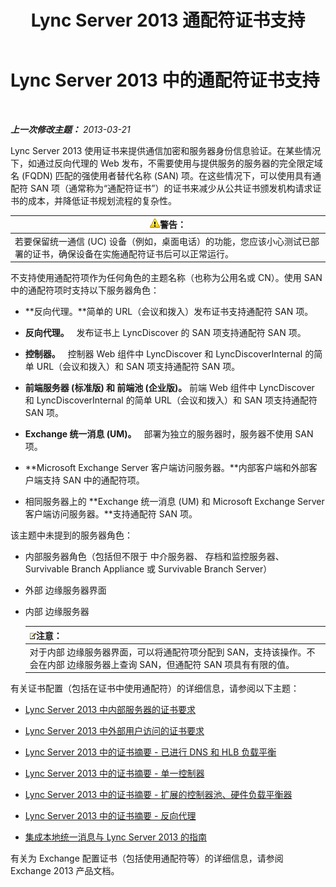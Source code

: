 ﻿---
title: Lync Server 2013 通配符证书支持
TOCTitle: 通配符证书支持
ms:assetid: 0bae2aa8-b6dc-46f5-a3be-3fe7581809d4
ms:mtpsurl: https://technet.microsoft.com/zh-cn/library/Hh202161(v=OCS.15)
ms:contentKeyID: 49311968
ms.date: 05/19/2016
mtps_version: v=OCS.15
ms.translationtype: HT
---

# Lync Server 2013 中的通配符证书支持

 

_**上一次修改主题：** 2013-03-21_

Lync Server 2013 使用证书来提供通信加密和服务器身份信息验证。在某些情况下，如通过反向代理的 Web 发布，不需要使用与提供服务的服务器的完全限定域名 (FQDN) 匹配的强使用者替代名称 (SAN) 项。在这些情况下，可以使用具有通配符 SAN 项（通常称为“通配符证书”）的证书来减少从公共证书颁发机构请求证书的成本，并降低证书规划流程的复杂性。

<table>
<thead>
<tr class="header">
<th><img src="images/JJ656815.warning(OCS.15).gif" title="warning" alt="warning" />警告：</th>
</tr>
</thead>
<tbody>
<tr class="odd">
<td>若要保留统一通信 (UC) 设备（例如，桌面电话）的功能，您应该小心测试已部署的证书，确保设备在实施通配符证书后可以正常运行。</td>
</tr>
</tbody>
</table>


不支持使用通配符项作为任何角色的主题名称（也称为公用名或 CN）。使用 SAN 中的通配符项时支持以下服务器角色：

  -   
    **反向代理。**简单的 URL（会议和拨入）发布证书支持通配符 SAN 项。

  -   
    **反向代理。**   发布证书上 LyncDiscover 的 SAN 项支持通配符 SAN 项。

  -   
    **控制器。**   控制器 Web 组件中 LyncDiscover 和 LyncDiscoverInternal 的简单 URL（会议和拨入）和 SAN 项支持通配符 SAN 项。

  -   
    **前端服务器 (标准版) 和 前端池 (企业版)。** 前端 Web 组件中 LyncDiscover 和 LyncDiscoverInternal 的简单 URL（会议和拨入）和 SAN 项支持通配符 SAN 项。

  -   
    **Exchange 统一消息 (UM)。**   部署为独立的服务器时，服务器不使用 SAN 项。

  -   
    **Microsoft Exchange Server 客户端访问服务器。**内部客户端和外部客户端支持 SAN 中的通配符项。

  -   
    相同服务器上的 **Exchange 统一消息 (UM) 和 Microsoft Exchange Server 客户端访问服务器。**支持通配符 SAN 项。

该主题中未提到的服务器角色：

  - 内部服务器角色（包括但不限于 中介服务器、 存档和监控服务器、 Survivable Branch Appliance 或 Survivable Branch Server）

  - 外部 边缘服务器界面

  - 内部 边缘服务器
    
    <table>
    <thead>
    <tr class="header">
    <th><img src="images/Dn783119.note(OCS.15).gif" title="note" alt="note" />注意：</th>
    </tr>
    </thead>
    <tbody>
    <tr class="odd">
    <td>对于内部 边缘服务器界面，可以将通配符项分配到 SAN，支持该操作。不会在内部 边缘服务器上查询 SAN，但通配符 SAN 项具有有限的值。</td>
    </tr>
    </tbody>
    </table>


有关证书配置（包括在证书中使用通配符）的详细信息，请参阅以下主题：

  - [Lync Server 2013 中内部服务器的证书要求](lync-server-2013-certificate-requirements-for-internal-servers.md)

  - [Lync Server 2013 中外部用户访问的证书要求](lync-server-2013-certificate-requirements-for-external-user-access.md)

  - [Lync Server 2013 中的证书摘要 - 已进行 DNS 和 HLB 负载平衡](lync-server-2013-certificate-summary-dns-and-hlb-load-balanced.md)

  - [Lync Server 2013 中的证书摘要 - 单一控制器](lync-server-2013-certificate-summary-single-director.md)

  - [Lync Server 2013 中的证书摘要 - 扩展的控制器池、硬件负载平衡器](lync-server-2013-certificate-summary-scaled-director-pool-hardware-load-balancer.md)

  - [Lync Server 2013 中的证书摘要 - 反向代理](lync-server-2013-certificate-summary-reverse-proxy.md)

  - [集成本地统一消息与 Lync Server 2013 的指南](lync-server-2013-guidelines-for-integrating-on-premises-unified-messaging.md)

有关为 Exchange 配置证书（包括使用通配符等）的详细信息，请参阅 Exchange 2013 产品文档。

